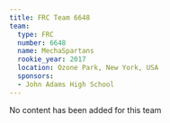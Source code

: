 ```yaml
---
title: FRC Team 6648
team:
  type: FRC
  number: 6648
  name: MechaSpartans
  rookie_year: 2017
  location: Ozone Park, New York, USA
  sponsors:
  - John Adams High School
---
```


No content has been added for this team